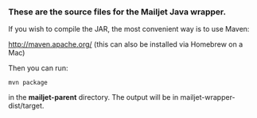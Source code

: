 ### These are the source files for the Mailjet Java wrapper.

If you wish to compile the JAR, the most convenient way is to use Maven:

http://maven.apache.org/ (this can also be installed via Homebrew on a Mac)

Then you can run:

```shell
mvn package
```

in the <strong>mailjet-parent</strong> directory. The output will be in mailjet-wrapper-dist/target.


